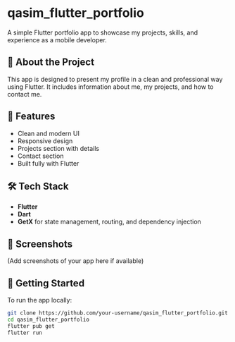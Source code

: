 # qasim_flutter_portfolio

A simple Flutter portfolio app to showcase my projects, skills, and experience as a mobile developer.

## 📱 About the Project

This app is designed to present my profile in a clean and professional way using Flutter. It includes information about me, my projects, and how to contact me.

## 🚀 Features

- Clean and modern UI
- Responsive design
- Projects section with details
- Contact section
- Built fully with Flutter

## 🛠️ Tech Stack

- **Flutter**
- **Dart**
- **GetX** for state management, routing, and dependency injection

## 📸 Screenshots

(Add screenshots of your app here if available)

## 🔧 Getting Started

To run the app locally:

```bash
git clone https://github.com/your-username/qasim_flutter_portfolio.git
cd qasim_flutter_portfolio
flutter pub get
flutter run

